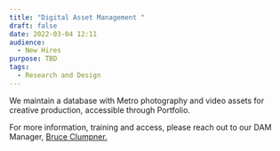 ```yaml
---
title: "Digital Asset Management "
draft: false
date: 2022-03-04 12:11
audience:
  - New Hires
purpose: TBD
tags:
  - Research and Design
---
```

We maintain a database with Metro photography and video assets for creative production, accessible through Portfolio.

For more information, training and access, please reach out to our DAM Manager, [Bruce Clumpner.](clumpnerb@metro.net)